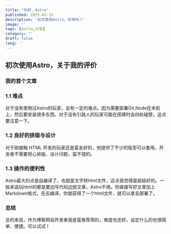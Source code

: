 ```yaml
---
title: '你好，Astro'
published: 2025-02-15
description: '初次使用Astro，好用吗？'
image: ''
tags: [Astro,分享]
category: ''
draft: false 
lang: ''
---
```


## 初次使用Astro，关于我的评价
### 我的首个文章

### 1.1 难点
对于没有使用过Astro的玩家，会有一定的难点。因为需要部署Git,Node在本机上，然后要安装很多东西。对于没有引路人的玩家可能在搭建时会四处碰壁，这点要注意一下。

### 1.2 良好的排版与设计
对于刚接触 HTML 开发的玩家还是蛮友好的，他提供了不少的版型可以套用，开发者不需要担心排版、设计问题，蛮不错的。

### 1.3 操作的便利性
Astro最大的点是自编译了，也就是文字转html文件，这点我觉得是超级好的。一般来说玩html的都是要边写代码边放文章，Astro不用。你直接写好文章加上Markdown格式，在去编译，你就获得了一个html文件，就可以拿去部署了。

### 总结
总的来说，作为博客网站开发者我是蛮推荐用的，难度也还好，设定什么的也很简单、便捷。可以试试！
